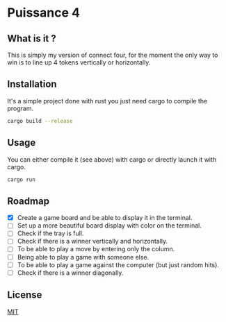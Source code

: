 # Puissance 4
## What is it ?
This is simply my version of connect four, for the moment the only way to win is to line up 4 tokens vertically or horizontally.
## Installation
It's a simple project done with rust you just need cargo to compile the program.
```bash
cargo build --release
```
## Usage
You can either compile it (see above) with cargo or directly launch it with cargo.
```bash
cargo run
```
## Roadmap
*[X] Create a game board and be able to display it in the terminal.
*[ ] Set up a more beautiful board display with color on the terminal.
*[ ] Check if the tray is full.
*[ ] Check if there is a winner vertically and horizontally.
*[ ] To be able to play a move by entering only the column.
*[ ] Being able to play a game with someone else.
*[ ] To be able to play a game against the computer (but just random hits).
*[ ] Check if there is a winner diagonally.
## License
[MIT](https://choosealicense.com/licenses/mit/)
